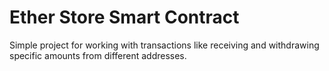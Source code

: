 # Ether Store Smart Contract

Simple project for working with transactions like receiving and withdrawing specific amounts from different addresses.

